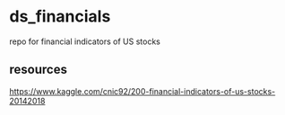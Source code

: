 # ds_financials
repo for financial indicators of US stocks
## resources
https://www.kaggle.com/cnic92/200-financial-indicators-of-us-stocks-20142018 
